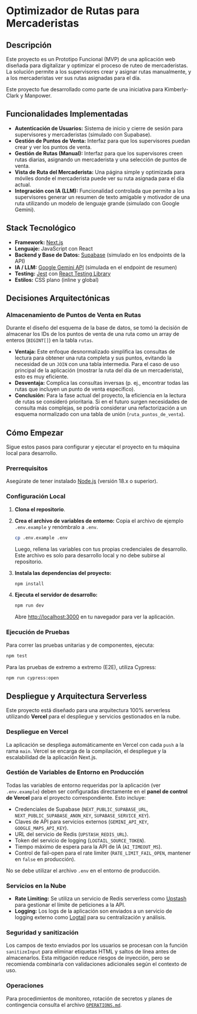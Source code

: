 # Optimizador de Rutas para Mercaderistas

## Descripción

Este proyecto es un Prototipo Funcional (MVP) de una aplicación web diseñada para digitalizar y optimizar el proceso de ruteo de mercaderistas. La solución permite a los supervisores crear y asignar rutas manualmente, y a los mercaderistas ver sus rutas asignadas para el día.

Este proyecto fue desarrollado como parte de una iniciativa para Kimberly-Clark y Manpower.

## Funcionalidades Implementadas

- **Autenticación de Usuarios:** Sistema de inicio y cierre de sesión para supervisores y mercaderistas (simulado con Supabase).
- **Gestión de Puntos de Venta:** Interfaz para que los supervisores puedan crear y ver los puntos de venta.
- **Gestión de Rutas (Manual):** Interfaz para que los supervisores creen rutas diarias, asignando un mercaderista y una selección de puntos de venta.
- **Vista de Ruta del Mercaderista:** Una página simple y optimizada para móviles donde el mercaderista puede ver su ruta asignada para el día actual.
- **Integración con IA (LLM):** Funcionalidad controlada que permite a los supervisores generar un resumen de texto amigable y motivador de una ruta utilizando un modelo de lenguaje grande (simulado con Google Gemini).

## Stack Tecnológico

- **Framework:** [Next.js](https://nextjs.org/)
- **Lenguaje:** JavaScript con React
- **Backend y Base de Datos:** [Supabase](https://supabase.io/) (simulado en los endpoints de la API)
- **IA / LLM:** [Google Gemini API](https://ai.google.dev/) (simulada en el endpoint de resumen)
- **Testing:** [Jest](https://jestjs.io/) con [React Testing Library](https://testing-library.com/docs/react-testing-library/intro/)
- **Estilos:** CSS plano (inline y global)

## Decisiones Arquitectónicas

### Almacenamiento de Puntos de Venta en Rutas

Durante el diseño del esquema de la base de datos, se tomó la decisión de almacenar los IDs de los puntos de venta de una ruta como un array de enteros (`BIGINT[]`) en la tabla `rutas`.

- **Ventaja:** Este enfoque desnormalizado simplifica las consultas de lectura para obtener una ruta completa y sus puntos, evitando la necesidad de un `JOIN` con una tabla intermedia. Para el caso de uso principal de la aplicación (mostrar la ruta del día de un mercaderista), esto es muy eficiente.
- **Desventaja:** Complica las consultas inversas (p. ej., encontrar todas las rutas que incluyen un punto de venta específico).
- **Conclusión:** Para la fase actual del proyecto, la eficiencia en la lectura de rutas se consideró prioritaria. Si en el futuro surgen necesidades de consulta más complejas, se podría considerar una refactorización a un esquema normalizado con una tabla de unión (`ruta_puntos_de_venta`).

## Cómo Empezar

Sigue estos pasos para configurar y ejecutar el proyecto en tu máquina local para desarrollo.

### Prerrequisitos

Asegúrate de tener instalado [Node.js](https://nodejs.org/) (versión 18.x o superior).

### Configuración Local

1.  **Clona el repositorio**.

2.  **Crea el archivo de variables de entorno:**
    Copia el archivo de ejemplo `.env.example` y renómbralo a `.env`.
    ```bash
    cp .env.example .env
    ```
    Luego, rellena las variables con tus propias credenciales de desarrollo. Este archivo es solo para desarrollo local y no debe subirse al repositorio.

3.  **Instala las dependencias del proyecto:**
    ```bash
    npm install
    ```

4.  **Ejecuta el servidor de desarrollo:**
    ```bash
    npm run dev
    ```
    Abre [http://localhost:3000](http://localhost:3000) en tu navegador para ver la aplicación.

### Ejecución de Pruebas

Para correr las pruebas unitarias y de componentes, ejecuta:
```bash
npm test
```
Para las pruebas de extremo a extremo (E2E), utiliza Cypress:
```bash
npm run cypress:open
```

## Despliegue y Arquitectura Serverless

Este proyecto está diseñado para una arquitectura 100% serverless utilizando **Vercel** para el despliegue y servicios gestionados en la nube.

### Despliegue en Vercel

La aplicación se despliega automáticamente en Vercel con cada `push` a la rama `main`. Vercel se encarga de la compilación, el despliegue y la escalabilidad de la aplicación Next.js.

### Gestión de Variables de Entorno en Producción

Todas las variables de entorno requeridas por la aplicación (ver `.env.example`) deben ser configuradas directamente en el **panel de control de Vercel** para el proyecto correspondiente. Esto incluye:
- Credenciales de Supabase (`NEXT_PUBLIC_SUPABASE_URL`, `NEXT_PUBLIC_SUPABASE_ANON_KEY`, `SUPABASE_SERVICE_KEY`).
- Claves de API para servicios externos (`GEMINI_API_KEY`, `GOOGLE_MAPS_API_KEY`).
- URL del servicio de Redis (`UPSTASH_REDIS_URL`).
- Token del servicio de logging (`LOGTAIL_SOURCE_TOKEN`).
- Tiempo máximo de espera para la API de IA (`AI_TIMEOUT_MS`).
- Control de fail-open para el rate limiter (`RATE_LIMIT_FAIL_OPEN`, mantener en `false` en producción).

No se debe utilizar el archivo `.env` en el entorno de producción.

### Servicios en la Nube

- **Rate Limiting:** Se utiliza un servicio de Redis serverless como [Upstash](https://upstash.com/) para gestionar el límite de peticiones a la API.
- **Logging:** Los logs de la aplicación son enviados a un servicio de logging externo como [Logtail](https://logtail.com/) para su centralización y análisis.

### Seguridad y sanitización

Los campos de texto enviados por los usuarios se procesan con la función `sanitizeInput` para eliminar etiquetas HTML y saltos de línea antes de almacenarlos. Esta mitigación reduce riesgos de inyección, pero se recomienda combinarla con validaciones adicionales según el contexto de uso.

### Operaciones

Para procedimientos de monitoreo, rotación de secretos y planes de contingencia consulta el archivo [`OPERATIONS.md`](./OPERATIONS.md).
